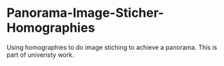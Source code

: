 # Panorama-Image-Sticher-Homographies
 Using homographies to do image stiching to achieve a panorama. This is part of univeristy work.
